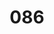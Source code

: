 ---
title: "086"
fact: "The Futurama character Professor Farnsworth is named after Philo Farnsworth, the man who invented the all-electronic television."
---